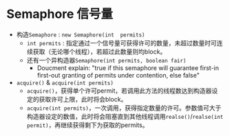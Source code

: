 # Semaphore 信号量
- 构造`Semaphore` : `new Semaphore(int  permits)`
  - `int permits` : 指定通过一个信号量可获得许可的数量，未超过数量时可连续获取（无论哪个线程），若超过此数量则均block。
  - 还有一个异构造器`Semaphore(int permits, boolean fair)`
    - Doucment explain: "true if this semaphore will guarantee first-in first-out granting of permits under contention, else false"
- `acquire()` & `acquire(int permits)` 
  - `acquire()`，获得单个许可permit，若调用此方法的线程数达到构造器设定的获取许可上限，此时将会block。
  - `acquire(int permits)`，一次调用，获得指定数量的许可。参数值可大于构造器设定的数值，此时将会阻塞直到其他线程调用`realse()`/`realse(int permit)`，再继续获得剩下为获取的permits。